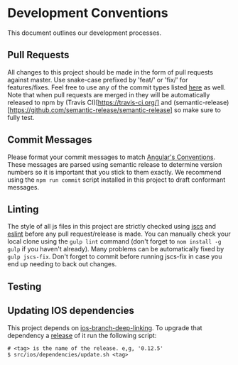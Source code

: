 # Development Conventions

This document outlines our development processes.

## Pull Requests

All changes to this project should be made in the form of pull requests against master. Use snake-case prefixed by 'feat/' or 'fix/' for features/fixes. Feel free to use any of the commit types listed [here](https://github.com/angular/angular.js/blob/master/CONTRIBUTING.md#type) as well. Note that when pull requests are merged in they will be automatically released to npm by (Travis CI)[https://travis-ci.org/] and (semantic-release)[https://github.com/semantic-release/semantic-release] so make sure to fully test.

## Commit Messages

Please format your commit messages to match [Angular's Conventions](https://github.com/angular/angular.js/blob/master/CONTRIBUTING.md#-git-commit-guidelines). These messages are parsed using semantic release to determine version numbers so it is important that you stick to them exactly. We recommend using the `npm run commit` script installed in this project to draft conformant messages.

## Linting

The style of all js files in this project are strictly checked using [jscs](http://jscs.info/) and [eslint](http://eslint.org/) before any pull request/release is made. You can manually check your local clone using the `gulp lint` command (don't forget to `nom install -g gulp` if you haven't already). Many problems can be automatically fixed by `gulp jscs-fix`. Don't forget to commit before running jscs-fix in case you end up needing to back out changes.

## Testing



## Updating IOS dependencies

This project depends on [ios-branch-deep-linking](https://github.com/BranchMetrics/ios-branch-deep-linking). To upgrade that dependency a [release](https://github.com/BranchMetrics/ios-branch-deep-linking/releases) of it run the following script:

```shell
# <tag> is the name of the release. e,g, '0.12.5'
$ src/ios/dependencies/update.sh <tag>
```
